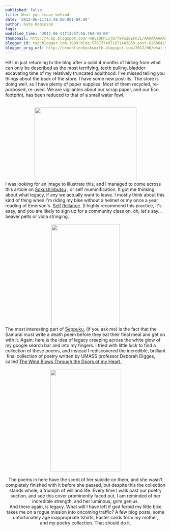 ```yaml
---
published: false
title: What you leave behind
date: '2012-06-11T13:48:00.001-04:00'
author: Kate Robinson
tags: 
modified_time: '2012-06-11T13:57:56.764-04:00'
thumbnail: http://4.bp.blogspot.com/-mWvzOFhLxjQ/T9Yo20EFn3I/AAAAAAAAAXo/D8K7ltmlJkw/s72-c/slide_193868_424071_huge.jpg
blogger_id: tag:blogger.com,1999:blog-5767374071871443859.post-6260641543022168781
blogger_orig_url: http://brooklinebooksmith.blogspot.com/2012/06/what-you-leave-behind.html
---
```


Hi! I'm just returning to the blog after a solid 4 months of hiding from what can only be described as the most terrifying, teeth pulling, bladder excavating time of my relatively truncated adulthood. I've missed telling you things about the back of the store. I have some new post-its. The store is doing well, so I have plenty of paper supplies. Most of them recycled, re-purposed, re-used. We are vigilantes about our scrap paper, and our Eco footprint, has been reduced to that of a small water fowl.<br /><br /><div class="separator" style="clear: both; text-align: center;"><a href="http://4.bp.blogspot.com/-mWvzOFhLxjQ/T9Yo20EFn3I/AAAAAAAAAXo/D8K7ltmlJkw/s1600/slide_193868_424071_huge.jpg" imageanchor="1" style="margin-left: 1em; margin-right: 1em;"><img border="0" fba="true" height="232" src="http://4.bp.blogspot.com/-mWvzOFhLxjQ/T9Yo20EFn3I/AAAAAAAAAXo/D8K7ltmlJkw/s320/slide_193868_424071_huge.jpg" width="320" /></a></div>I was looking for an image to illustrate this, and I managed to come across this article on <a href="http://www.huffingtonpost.com/atlas-obscura/japans-selfmummified-monk_b_1025733.html#s423986&amp;title=They_stripped_their">Sokushinbutsu</a> , or self mummification. It got me thinking about what legacy, if any we actually want to leave. I mostly think about this kind of thing when I'm riding my bike without a helmet or my once a year reading of Emerson's &nbsp;<a href="http://www.brooklinebooksmith-shop.com/book/9780486277905">Self Reliance</a>. (I highly recommend this practice, it's easy, and you are likely to sign up for a community class on, oh, let's say... beaver pelts or viola stringing.<br /><br /><div class="separator" style="clear: both; text-align: center;"><a href="http://4.bp.blogspot.com/-GKlVczvgQw0/T9YrWQeSKZI/AAAAAAAAAX0/KGURbpjBU7Q/s1600/403px-Akashi_Gidayu_writing_his_death_poem_before_comitting_Seppuku.jpg" imageanchor="1" style="margin-left: 1em; margin-right: 1em;"><img border="0" fba="true" height="320" src="http://4.bp.blogspot.com/-GKlVczvgQw0/T9YrWQeSKZI/AAAAAAAAAX0/KGURbpjBU7Q/s320/403px-Akashi_Gidayu_writing_his_death_poem_before_comitting_Seppuku.jpg" width="215" /></a></div><div style="border-bottom: medium none; border-left: medium none; border-right: medium none; border-top: medium none;">The most interesting part of <a href="http://en.wikipedia.org/wiki/Seppuku">Seppuku</a>, (if you ask me) is the fact that the Samurai must write a death poem before they eat their final meal and get on with it. Again; here is the idea of legacy creeping across the white glow of my google search bar and into my fingers. I tried with little luck to find a collection of these poems, and instead I rediscovered the incredible,&nbsp;brilliant &nbsp;final collection of poetry written by UMASS professor Deborah Digges, called <a href="http://www.brooklinebooksmith-shop.com/book/9780375711701">The Wind Blows Through the Doors of my Heart </a>.</div><div style="border-bottom: medium none; border-left: medium none; border-right: medium none; border-top: medium none;"><br /></div><div class="separator" style="border-bottom: medium none; border-left: medium none; border-right: medium none; border-top: medium none; clear: both; text-align: center;"><a href="http://2.bp.blogspot.com/-fsgrctGcMJs/T9YsLwgriwI/AAAAAAAAAX8/mQjvQhVRoHw/s1600/9780375711701.jpg" imageanchor="1" style="margin-left: 1em; margin-right: 1em;"><img border="0" fba="true" height="320" src="http://2.bp.blogspot.com/-fsgrctGcMJs/T9YsLwgriwI/AAAAAAAAAX8/mQjvQhVRoHw/s320/9780375711701.jpg" width="223" /></a></div><div class="separator" style="border-bottom: medium none; border-left: medium none; border-right: medium none; border-top: medium none; clear: both; text-align: center;"><br /></div><div class="separator" style="border-bottom: medium none; border-left: medium none; border-right: medium none; border-top: medium none; clear: both; text-align: center;">The poems in here have the scent of her suicide on them, and she wasn't completely finished with it before she passed, but despite this the collection stands whole, a triumph of will and life. Every time I walk past our poetry section, and see this cover prominently faced out, I am reminded of her incredible strength, and her luminous, grim genius. </div><div class="separator" style="border-bottom: medium none; border-left: medium none; border-right: medium none; border-top: medium none; clear: both; text-align: center;">And there again, is legacy. What will I have left if god forbid my little bike takes me on a rogue mission into oncoming traffic? A few blog posts, some unfortunately age inappropriate tshirts, Easter cards form my mother, and&nbsp;my poetry collection. That should do it.</div>